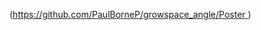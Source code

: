 ([https://github.com/PaulBorneP/growspace_angle/Poster ](https://github.com/PaulBorneP/growspace_angle/blob/master/RL_poster%20(59.4%20x%2084.1%20cm).png))
